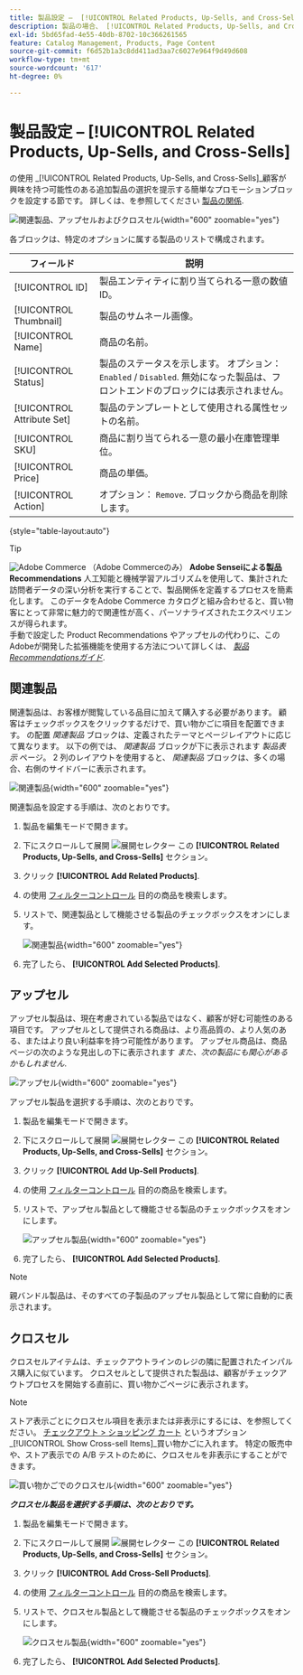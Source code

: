 ```yaml
---
title: 製品設定 –  [!UICONTROL Related Products, Up-Sells, and Cross-Sells]
description: 製品の場合、 [!UICONTROL Related Products, Up-Sells, and Cross-Sells] 設定は、追加の製品の選択を強調表示する製品ページのシンプルなプロモーションブロックを定義します。
exl-id: 5bd65fad-4e55-40db-8702-10c366261565
feature: Catalog Management, Products, Page Content
source-git-commit: f6d52b1a3c8dd411ad3aa7c6027e964f9d49d608
workflow-type: tm+mt
source-wordcount: '617'
ht-degree: 0%

---
```


# 製品設定 –  [!UICONTROL Related Products, Up-Sells, and Cross-Sells]

の使用 _[!UICONTROL Related Products, Up-Sells, and Cross-Sells]_顧客が興味を持つ可能性のある追加製品の選択を提示する簡単なプロモーションブロックを設定する節です。 詳しくは、を参照してください [製品の関係](../merchandising-promotions/product-relationships.md).

![関連製品、アップセルおよびクロスセル](./assets/product-related-up-sell-cross-sell.png){width="600" zoomable="yes"}

各ブロックは、特定のオプションに属する製品のリストで構成されます。

| フィールド | 説明 |
|--- |--- |
| [!UICONTROL ID] | 製品エンティティに割り当てられる一意の数値 ID。 |
| [!UICONTROL Thumbnail] | 製品のサムネール画像。 |
| [!UICONTROL Name] | 商品の名前。 |
| [!UICONTROL Status] | 製品のステータスを示します。 オプション： `Enabled` / `Disabled`. 無効になった製品は、フロントエンドのブロックには表示されません。 |
| [!UICONTROL Attribute Set] | 製品のテンプレートとして使用される属性セットの名前。 |
| [!UICONTROL SKU] | 商品に割り当てられる一意の最小在庫管理単位。 |
| [!UICONTROL Price] | 商品の単価。 |
| [!UICONTROL Action] | オプション： `Remove`. ブロックから商品を削除します。 |

{style="table-layout:auto"}

>[!TIP]
>
>![Adobe Commerce](../assets/adobe-logo.svg) （Adobe Commerceのみ） **Adobe Senseiによる製品Recommendations** 人工知能と機械学習アルゴリズムを使用して、集計された訪問者データの深い分析を実行することで、製品関係を定義するプロセスを簡素化します。 このデータをAdobe Commerce カタログと組み合わせると、買い物客にとって非常に魅力的で関連性が高く、パーソナライズされたエクスペリエンスが得られます。
><br/>
>手動で設定した Product Recommendations やアップセルの代わりに、このAdobeが開発した拡張機能を使用する方法について詳しくは、 _[製品Recommendationsガイド](https://experienceleague.adobe.com/docs/commerce-merchant-services/product-recommendations/guide-overview.html)_.

## 関連製品

関連製品は、お客様が閲覧している品目に加えて購入する必要があります。 顧客はチェックボックスをクリックするだけで、買い物かごに項目を配置できます。 の配置 _関連製品_ ブロックは、定義されたテーマとページレイアウトに応じて異なります。 以下の例では、 _関連製品_ ブロックが下に表示されます _製品表示_ ページ。 2 列のレイアウトを使用すると、 _関連製品_ ブロックは、多くの場合、右側のサイドバーに表示されます。

![関連製品](./assets/storefront-product-related-products.png){width="600" zoomable="yes"}

関連製品を設定する手順は、次のとおりです。

1. 製品を編集モードで開きます。

1. 下にスクロールして展開 ![展開セレクター](../assets/icon-display-expand.png) この **[!UICONTROL Related Products, Up-Sells, and Cross-Sells]** セクション。

1. クリック **[!UICONTROL Add Related Products]**.

1. の使用 [フィルターコントロール](../getting-started/admin-grid-controls.md) 目的の商品を検索します。

1. リストで、関連製品として機能させる製品のチェックボックスをオンにします。

   ![関連製品](./assets/products-related-add.png){width="600" zoomable="yes"}

1. 完了したら、 **[!UICONTROL Add Selected Products]**.

## アップセル

アップセル製品は、現在考慮されている製品ではなく、顧客が好む可能性のある項目です。 アップセルとして提供される商品は、より高品質の、より人気のある、またはより良い利益率を持つ可能性があります。 アップセル商品は、商品ページの次のような見出しの下に表示されます _また、次の製品にも関心があるかもしれません_.

![アップセル](./assets/storefront-product-upsell.png){width="600" zoomable="yes"}

アップセル製品を選択する手順は、次のとおりです。

1. 製品を編集モードで開きます。

1. 下にスクロールして展開 ![展開セレクター](../assets/icon-display-expand.png) この **[!UICONTROL Related Products, Up-Sells, and Cross-Sells]** セクション。

1. クリック **[!UICONTROL Add Up-Sell Products]**.

1. の使用 [フィルターコントロール](../getting-started/admin-grid-controls.md) 目的の商品を検索します。

1. リストで、アップセル製品として機能させる製品のチェックボックスをオンにします。

   ![アップセル製品](./assets/product-up-sell-add.png){width="600" zoomable="yes"}

1. 完了したら、 **[!UICONTROL Add Selected Products]**.

>[!NOTE]
>
>親バンドル製品は、そのすべての子製品のアップセル製品として常に自動的に表示されます。

## クロスセル

クロスセルアイテムは、チェックアウトラインのレジの隣に配置されたインパルス購入に似ています。 クロスセルとして提供された製品は、顧客がチェックアウトプロセスを開始する直前に、買い物かごページに表示されます。

>[!NOTE]
>
>ストア表示ごとにクロスセル項目を表示または非表示にするには、を参照してください。 [チェックアウト > ショッピング カート](../configuration-reference/sales/checkout.md) というオプション _[!UICONTROL Show Cross-sell Items]_買い物かごに入れます。 特定の販売中や、ストア表示での A/B テストのために、クロスセルを非表示にすることができます。

![買い物かごでのクロスセル](./assets/storefront-cart-cross-sells.png){width="600" zoomable="yes"}

**_クロスセル製品を選択する手順は、次のとおりです。_**

1. 製品を編集モードで開きます。

1. 下にスクロールして展開 ![展開セレクター](../assets/icon-display-expand.png) この **[!UICONTROL Related Products, Up-Sells, and Cross-Sells]** セクション。

1. クリック **[!UICONTROL Add Cross-Sell Products]**.

1. の使用 [フィルターコントロール](../getting-started/admin-grid-controls.md) 目的の商品を検索します。

1. リストで、クロスセル製品として機能させる製品のチェックボックスをオンにします。

   ![クロスセル製品](./assets/product-cross-sell-add.png){width="600" zoomable="yes"}

1. 完了したら、 **[!UICONTROL Add Selected Products]**.
